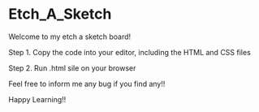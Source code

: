 # Etch_A_Sketch

Welcome to my etch a sketch board!

Step 1. Copy the code into your editor, including the HTML and CSS files

Step 2. Run .html sile on your browser

Feel free to inform me any bug if you find any!!

Happy Learning!!

